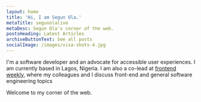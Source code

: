 ```yaml
---
layout: home
title: 'Hi, I am Segun Ola.'
metaTitle: segunolalive
metaDesc: Segun Ola's corner of the web.
postsHeading: Latest Articles
archiveButtonText: See all posts
socialImage: /images/visa-shots-4.jpg
---
```

I'm a software developer and an advocate for accessible user experiences. I am currently based in Lagos, Nigeria. I am also a co-lead at [frontend weekly](http://frontendweekly.dev/), where my colleagues and I discuss front-end and general software engineering topics

Welcome to my corner of the web.
